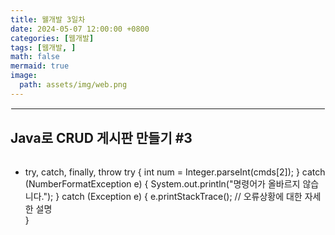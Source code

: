 ```yaml
---
title: 웰개발 3일차
date: 2024-05-07 12:00:00 +0800
categories: [웹개발]
tags: [웹개발, ]
math: false
mermaid: true
image:
  path: assets/img/web.png
---
```


<hr style="border:1px solid white">

## Java로 CRUD 게시판 만들기 #3
```java
```

- try, catch, finally, throw
try {
	int num = Integer.parseInt(cmds[2]);
} catch (NumberFormatException e) {
	System.out.println("명령어가 올바르지 않습니다.");
} catch (Exception e) {
	e.printStackTrace();
	// 오류상황에 대한 자세한 설명					
} 